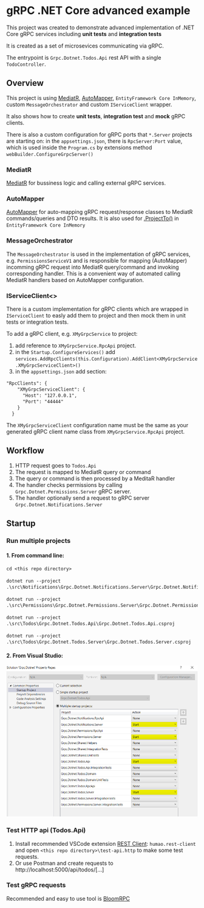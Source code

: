 # gRPC .NET Core advanced example
This project was created to demonstrate advanced implementation of .NET Core gRPC services including **unit tests** and **integration tests**

It is created as a set of microsevices communicating via gRPC.

The entrypoint is `Grpc.Dotnet.Todos.Api` rest API with a single `TodoController`.

## Overview

This project is using [MediatR](https://github.com/jbogard/MediatR), [AutoMapper](https://automapper.org/), `EntityFramework Core InMemory`, custom `MessageOrchestrator` and custom `IServiceClient` wrapper.

It also shows how to create **unit tests**, **integration test** and **mock** gRPC clients.

There is also a custom configuration for gRPC ports that `*.Server` projects are starting on: in the `appsettings.json`, there is `RpcServer:Port` value, which is used inside the `Program.cs` by extensions method `webBuilder.ConfigureGrpcServer()`

### MediatR
 [MediatR](https://github.com/jbogard/MediatR) for bussiness logic and calling external gRPC services.

### AutoMapper
[AutoMapper](https://automapper.org/) for auto-mapping gRPC request/response classes to MediatR commands/queries and DTO results. It is also used for [.ProjectTo()](https://docs.automapper.org/en/latest/Queryable-Extensions.html) in `EntityFramework Core InMemory`

### MessageOrchestrator
The `MessageOrchestrator` is used in the implementation of gRPC services, e.g. `PermissionsServiceV1` and is responsible for mapping (AutoMapper) incomming gRPC request into MediatR query/command and invoking corresponding handler. This is a convenient way of automated calling MediatR handlers based on AutoMapper configuration.

### IServiceClient<>

There is a custom implementation for gRPC clients which are wrapped in `IServiceClient` to easly add them to project and then mock them in unit tests or integration tests.

To add a gRPC client, e.g. `XMyGrpcService` to project:
1. add reference to `XMyGrpcService.RpcApi` project.
2. in the `Startup.ConfigureServices()` add `services.AddRpcClients(this.Configuration).AddClient<XMyGrpcService.XMyGrpcServiceClient>()`
3. in the `appsettings.json` add section:
```
"RpcClients": {
    "XMyGrpcServiceClient": {
      "Host": "127.0.0.1",
      "Port": "44444"
    }
  }
```
The `XMyGrpcServiceClient` configuration name must be the same as your generated gRPC client name class from `XMyGrpcService.RpcApi` project.


## Workflow

1. HTTP request goes to `Todos.Api`
2. The request is mapped to MediatR query or command
3. The query or command is then processed by a MeditaR handler
4. The handler checks permissions by calling `Grpc.Dotnet.Permissions.Server` gRPC server.
5. The handler optionally send a request to gRPC server `Grpc.Dotnet.Notifications.Server` 


## Startup

### Run multiple projects
#### 1. From command line:
```
cd <this repo directory>

dotnet run --project .\src\Notifications\Grpc.Dotnet.Notifications.Server\Grpc.Dotnet.Notifications.Server.csproj

dotnet run --project .\src\Permissions\Grpc.Dotnet.Permissions.Server\Grpc.Dotnet.Permissions.Server.csproj

dotnet run --project .\src\Todos\Grpc.Dotnet.Todos.Api\Grpc.Dotnet.Todos.Api.csproj

dotnet run --project .\src\Todos\Grpc.Dotnet.Todos.Server\Grpc.Dotnet.Todos.Server.csproj
```
#### 2. From Visual Studio:
![Scheme](img/sln_select_startup_projects.png)

### Test HTTP api (Todos.Api)
1. Install recommended VSCode extension [REST Client](https://marketplace.visualstudio.com/items?itemName=humao.rest-client): `humao.rest-client` and open `<this repo directory>\test-api.http` to make some test requests.
2. Or use Postman and create requests to http://localhost:5000/api/todos/[...]

### Test gRPC requests
Recommended and easy to use tool is [BloomRPC](https://github.com/uw-labs/bloomrpc)
